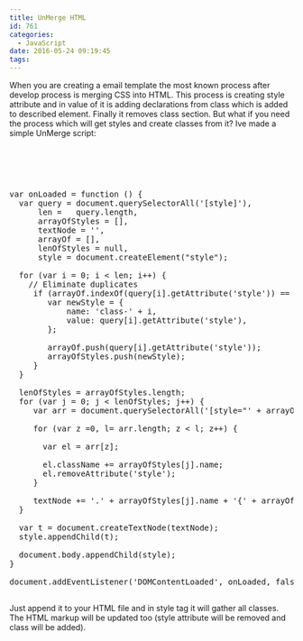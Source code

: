 ```yaml
---
title: UnMerge HTML
id: 761
categories:
  - JavaScript
date: 2016-05-24 09:19:45
tags:
---
```


When you are creating a email template the most known process after develop process is merging CSS into HTML. This process is creating style attribute and in value of it is adding declarations from class which is added to described element. Finally it removes class section. But what if you need the process which will get styles and create classes from it? Ive made a simple UnMerge script:

&nbsp;

&nbsp; 
<pre class="lang:js decode:true " >

var onLoaded = function () {
  var query = document.querySelectorAll('[style]'),
      len =   query.length,
      arrayOfStyles = [],
      textNode = '',
      arrayOf = [],
      lenOfStyles = null,
      style = document.createElement("style");

  for (var i = 0; i < len; i++) {
    // Eliminate duplicates
     if (arrayOf.indexOf(query[i].getAttribute('style')) == -1) {
        var newStyle = {
            name: 'class-' + i,
            value: query[i].getAttribute('style'),
        };

        arrayOf.push(query[i].getAttribute('style'));
        arrayOfStyles.push(newStyle);
     }
  }

  lenOfStyles = arrayOfStyles.length;
  for (var j = 0; j < lenOfStyles; j++) {
     var arr = document.querySelectorAll('[style="' + arrayOfStyles[j].value + '"]');

     for (var z =0, l= arr.length; z < l; z++) {

       var el = arr[z];

       el.className += arrayOfStyles[j].name;
       el.removeAttribute('style');
     }

     textNode += '.' + arrayOfStyles[j].name + '{' + arrayOfStyles[j].value + '}';
  }

  var t = document.createTextNode(textNode);
  style.appendChild(t);

  document.body.appendChild(style);
}

document.addEventListener('DOMContentLoaded', onLoaded, false);

</pre> 

Just append it to your HTML file and in style tag it will gather all classes. The HTML markup will be updated too (style attribute will be removed and class will be added). 
